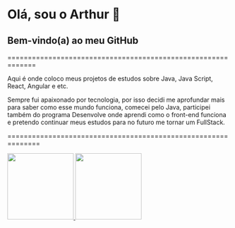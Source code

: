 # Olá, sou o Arthur :call_me_hand:

## Bem-vindo(a) ao meu GitHub 

=============================================================

Aqui é onde coloco meus projetos de estudos sobre Java, Java Script, React, Angular e etc.

Sempre fui apaixonado por tecnologia, por isso decidi me aprofundar mais para saber como esse mundo funciona, comecei pelo Java, participei também do programa Desenvolve onde aprendi como o front-end funciona e pretendo continuar meus estudos para no futuro me tornar um FullStack.

==============================================================


 <div>
  <a href="https://github.com/arthurs159">
  <img height="150em" src="https://github-readme-stats.vercel.app/api?username=arthurs159&show_icons=true&theme=default&include_all_commits=true&count_private=true"/>
  <img height="150em" src="https://github-readme-stats.vercel.app/api/top-langs/?username=arthurs159&layout=compact&langs_count=7&theme=default"/>
</div>
